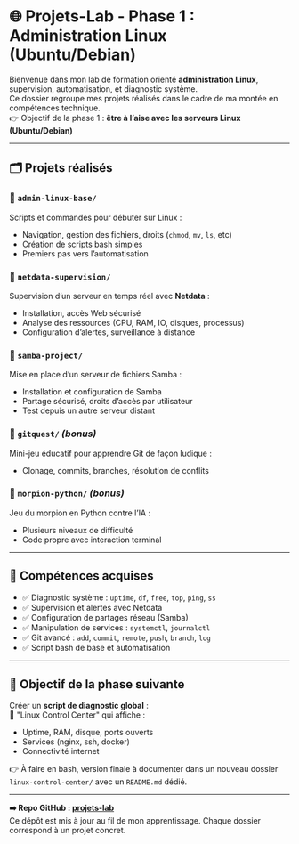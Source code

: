 # 🌐 Projets-Lab - Phase 1 : Administration Linux (Ubuntu/Debian)

Bienvenue dans mon lab de formation orienté **administration Linux**, supervision, automatisation, et diagnostic système.  
Ce dossier regroupe mes projets réalisés dans le cadre de ma montée en compétences technique.  
👉 Objectif de la phase 1 : **être à l’aise avec les serveurs Linux (Ubuntu/Debian)**

---

## 🗂️ Projets réalisés

### 📁 `admin-linux-base/`
Scripts et commandes pour débuter sur Linux :
- Navigation, gestion des fichiers, droits (`chmod`, `mv`, `ls`, etc)
- Création de scripts bash simples
- Premiers pas vers l’automatisation

### 📁 `netdata-supervision/`
Supervision d’un serveur en temps réel avec **Netdata** :
- Installation, accès Web sécurisé
- Analyse des ressources (CPU, RAM, IO, disques, processus)
- Configuration d’alertes, surveillance à distance

### 📁 `samba-project/`
Mise en place d’un serveur de fichiers Samba :
- Installation et configuration de Samba
- Partage sécurisé, droits d’accès par utilisateur
- Test depuis un autre serveur distant

### 📁 `gitquest/` *(bonus)*
Mini-jeu éducatif pour apprendre Git de façon ludique :
- Clonage, commits, branches, résolution de conflits

### 📁 `morpion-python/` *(bonus)*
Jeu du morpion en Python contre l’IA :
- Plusieurs niveaux de difficulté
- Code propre avec interaction terminal

---

## 🧠 Compétences acquises

- ✅ Diagnostic système : `uptime`, `df`, `free`, `top`, `ping`, `ss`
- ✅ Supervision et alertes avec Netdata
- ✅ Configuration de partages réseau (Samba)
- ✅ Manipulation de services : `systemctl`, `journalctl`
- ✅ Git avancé : `add`, `commit`, `remote`, `push`, `branch`, `log`
- ✅ Script bash de base et automatisation

---

## 📌 Objectif de la phase suivante

Créer un **script de diagnostic global** :  
🎯 "Linux Control Center" qui affiche :

- Uptime, RAM, disque, ports ouverts
- Services (nginx, ssh, docker)
- Connectivité internet

👉 À faire en bash, version finale à documenter dans un nouveau dossier `linux-control-center/` avec un `README.md` dédié.

---

**➡️ Repo GitHub : [projets-lab](https://github.com/bomaye93/projets-lab)**  
Ce dépôt est mis à jour au fil de mon apprentissage. Chaque dossier correspond à un projet concret.  
